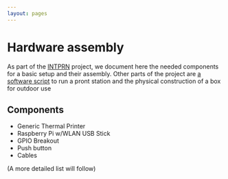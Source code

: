 ```yaml
---
layout: pages
---
```


# Hardware assembly

As part of the [INTPRN](/INTPRN/) project, we document here the needed components for a basic setup and their assembly. Other parts of the 
project are [a software script](https://github.com/ut/PRNSTN) to run a pront station and the physical construction of a box for outdoor use

## Components

* Generic Thermal Printer 
* Raspberry Pi w/WLAN USB Stick
* GPIO Breakout
* Push button
* Cables

(A more detailed list will follow)


